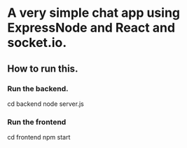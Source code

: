 # A very simple chat app using ExpressNode and React and socket.io.

## How to run this.
### Run the backend.
cd backend
node server.js 
### Run the frontend
cd frontend
npm start



